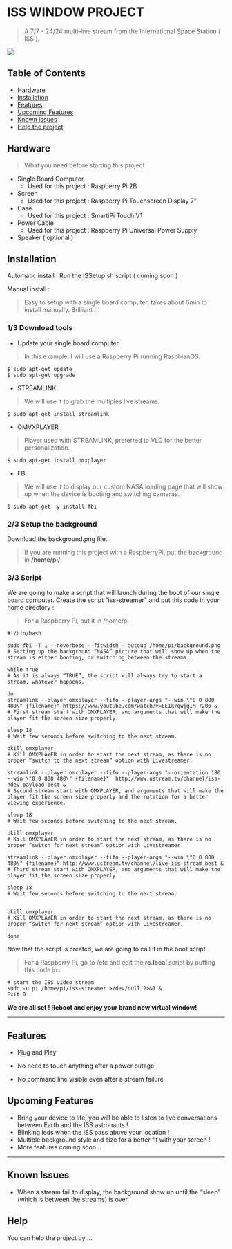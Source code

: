 # ISS WINDOW PROJECT
> A 7/7 - 24/24 multi–live stream from the International Space Station ( ISS ).

![](GIF.gif)

## Table of Contents
- [Hardware ](#Hardware)
- [Installation](#installation)
- [Features](#features)
- [Upcoming Features](#upcoming-features)
- [Known issues](#known-issues)
- [Help the project](#help)

## Hardware
> What you need before starting this project
- Single Board Computer
    - Used for this project : Raspberry Pi 2B
- Screen
    - Used for this project : Raspberry Pi Touchscreen Display 7″
- Case
    - Used for this project : SmartiPi Touch V1
- Power Cable
    - Used for this project : Raspberry Pi Universal Power Supply
- Speaker ( optional )

## Installation
Automatic install :
Run the ISSetup.sh script ( coming soon )

Manual install : 
> Easy to setup with a single board computer, takes about 6min to install manually. Brilliant !

### 1/3 Download tools

- Update your single board computer
> In this example, I will use a Raspberry Pi running RaspbianOS.
```shell
$ sudo apt-get update
$ sudo apt-get upgrade
```

- STREAMLINK
> We will use it to grab the multiples live streams.
```shell
$ sudo apt-get install streamlink
```

- OMVXPLAYER
> Player used with STREAMLINK, preferred to VLC for the better personalization.
```shell
$ sudo apt-get install omxplayer
```

- FBI
> We will use it to display our custom NASA loading page that will show up when the device is booting and switching cameras.
```shell
$ sudo apt-get -y install fbi
```
### 2/3 Setup the background

Download the background.png file.
> If you are running this project with a RaspberryPi, put the background in **/home/pi/**.

### 3/3 Script

We are going to make a script that will launch during the boot of our single board computer.
Create the script "iss-streamer" and put this code in your home directory :
> For a Raspberry Pi, put it in /home/pi

```shell
#!/bin/bash

sudo fbi -T 1 --noverbose --fitwidth --autoup /home/pi/background.png
# Setting up the background “NASA” picture that will show up when the stream is either booting, or switching between the streams.

while true
# As it is always “TRUE”, the script will always try to start a stream, whatever happens.

do
streamlink --player omxplayer --fifo --player-args "--win \"0 0 800 480\" {filename}" https://www.youtube.com/watch?v=EEIk7gwjgIM 720p &
# First stream start with OMXPLAYER, and arguments that will make the player fit the screen size properly.

sleep 18
# Wait few seconds before switching to the next stream.

pkill omxplayer
# Kill OMXPLAYER in order to start the next stream, as there is no proper “switch to the next stream” option with Livestreamer.

streamlink --player omxplayer --fifo --player-args "--orientation 180 --win \"0 0 800 480\" {filename}"  http://www.ustream.tv/channel/iss-hdev-payload best &
# Second stream start with OMXPLAYER, and arguments that will make the player fit the screen size properly and the rotation for a better viewing experience.

sleep 18
# Wait few seconds before switching to the next stream.

pkill omxplayer
# Kill OMXPLAYER in order to start the next stream, as there is no proper “switch for next stream” option with Livestreamer.

streamlink --player omxplayer --fifo --player-args "--win \"0 0 800 480\" {filename}" http://www.ustream.tv/channel/live-iss-stream best &
# Third stream start with OMXPLAYER, and arguments that will make the player fit the screen size properly.

sleep 18
# Wait few seconds before switching to the next stream.


pkill omxplayer
# Kill OMXPLAYER in order to start the next stream, as there is no proper “switch for next stream” option with Livestreamer.

done

```

Now that the script is created, we are going to call it in the boot script
> For a Raspberry Pi, go to /etc and edit the **rc.local** script by putting this code in :

```shell
# start the ISS video stream
sudo -u pi /home/pi/iss-streamer >/dev/null 2>&1 &
Exit 0
```

**We are all set ! Reboot and enjoy your brand new virtual window!**

---

## Features
 - Plug and Play
 
 - No need to touch anything after a power outage
 
 - No command line visible even after a stream failure
 
 ## Upcoming Features
 
 - Bring your device to life, you will be able to listen to live conversations between Earth and the ISS astronauts !
 - Blinking leds when the ISS pass above your location !
 - Multiple background style and size for a better fit with your screen !
 - More features coming soon...

---

## Known Issues

- When a stream fail to display, the background show up until the “sleep” (which is between the streams) is over. 

## Help

You can help the project by ...
